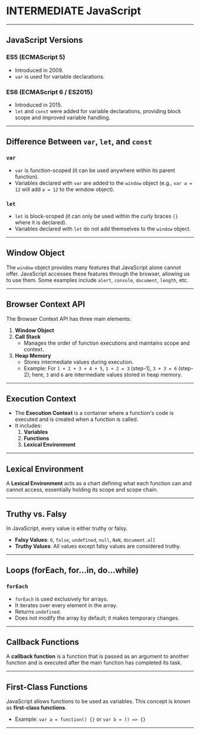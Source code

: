 # INTERMEDIATE JavaScript

---

## JavaScript Versions

### ES5 (ECMAScript 5)
- Introduced in 2009.
- `var` is used for variable declarations.

### ES6 (ECMAScript 6 / ES2015)
- Introduced in 2015.
- `let` and `const` were added for variable declarations, providing block scope and improved variable handling.

---

## Difference Between `var`, `let`, and `const`

### `var`
- `var` is function-scoped (it can be used anywhere within its parent function).
- Variables declared with `var` are added to the `window` object (e.g., `var a = 12` will add `a = 12` to the window object).

### `let`
- `let` is block-scoped (it can only be used within the curly braces `{}` where it is declared).
- Variables declared with `let` do not add themselves to the `window` object.

---

## Window Object
The `window` object provides many features that JavaScript alone cannot offer. JavaScript accesses these features through the browser, allowing us to use them. Some examples include `alert`, `console`, `document`, `length`, etc.

---

## Browser Context API
The Browser Context API has three main elements:
1. **Window Object**
2. **Call Stack**
   - Manages the order of function executions and maintains scope and context.
3. **Heap Memory**
   - Stores intermediate values during execution.
   - Example: For `1 + 2 + 3 + 4 + 5`, `1 + 2 = 3` (step-1), `3 + 3 = 6` (step-2); here, `3` and `6` are intermediate values stored in heap memory.

---

## Execution Context
- The **Execution Context** is a container where a function's code is executed and is created when a function is called.
- It includes:
  1. **Variables**
  2. **Functions**
  3. **Lexical Environment**

---

## Lexical Environment
A **Lexical Environment** acts as a chart defining what each function can and cannot access, essentially holding its scope and scope chain.

---

## Truthy vs. Falsy

In JavaScript, every value is either truthy or falsy.

- **Falsy Values**: `0`, `false`, `undefined`, `null`, `NaN`, `document.all`
- **Truthy Values**: All values except falsy values are considered truthy.

---

## Loops (forEach, for...in, do...while)

### `forEach`
- `forEach` is used exclusively for arrays.
- It iterates over every element in the array.
- Returns `undefined`.
- Does not modify the array by default; it makes temporary changes.

---

## Callback Functions
A **callback function** is a function that is passed as an argument to another function and is executed after the main function has completed its task.

---

## First-Class Functions
JavaScript allows functions to be used as variables. This concept is known as **first-class functions**.
- Example: `var a = function() {}` or `var b = () => {}`

---
